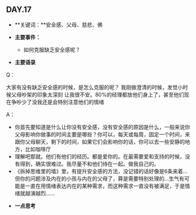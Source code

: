 ## DAY.17
+ **关键词：**安全感、父母、慈悲、佛
+ **主要事件：**
    + 如何克服缺乏安全感呢？
    
    
+ **主要语录**

Q：

大家有没有缺乏安全感的时候，是怎么克服的呢？
我刚做澄清的时候，发觉小时候父母吵架的印象太深刻 让我很不安。80%的经理都放他们身上了，甚至他们现在争吵少了没我还是会特别注意他们的情绪

A：

- 你首先要知道是什么让你没有安全感，没有安全感的原因是什么，一般来说你父母影响你做事的时间主要是哪些？你可以，每天或每周，固定一个时间，来跟你父母聊天，剩下的时间，如果它们会影响你的话，你可以去一些安静的地方，比如咖啡厅
- 理解吧那就。他们有他们的经历。都是爱你的。在最需要爱和支持的时候，没有得到，确实很难过。我尽量不和他们待在一起。做我自己的。
- 《拆掉思维里的墙》里，有提升安全感的方法，没记错的话好像是6条来着…但你的问题涉及内在的小孩与内在的父母了，算是需要特别处理的…生气有可能是一直在用情绪表达内在的某种需求，而这种需求一直没有被满足，于是情绪就越演越烈……



+ **一点思考**